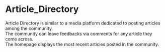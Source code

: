 # Article_Directory

Article Directory is similar to a media platform dedicated to posting articles among the community.  
The community can leave feedbacks via comments for any article they come across.  
The homepage displays the most recent articles posted in the community.
